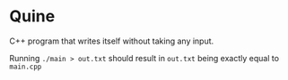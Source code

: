 # Quine

C++ program that writes itself without taking any input. 

Running `./main > out.txt` should result in `out.txt` being exactly equal to `main.cpp`

